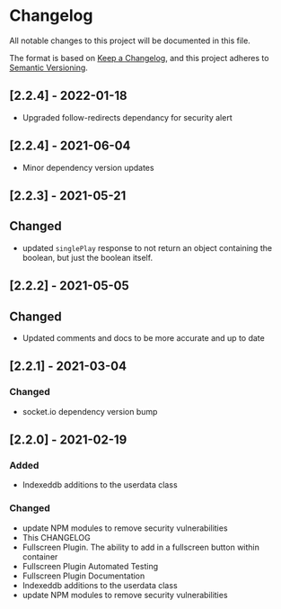 # Changelog
All notable changes to this project will be documented in this file.

The format is based on [Keep a Changelog](https://keepachangelog.com/en/1.0.0/),
and this project adheres to [Semantic Versioning](https://semver.org/spec/v2.0.0.html).

## [2.2.4] - 2022-01-18
- Upgraded follow-redirects dependancy for security alert

## [2.2.4] - 2021-06-04
- Minor dependency version updates

## [2.2.3] - 2021-05-21
## Changed
- updated `singlePlay` response to not return an object containing the boolean, but just the boolean itself.

## [2.2.2] - 2021-05-05
## Changed
- Updated comments and docs to be more accurate and up to date
## [2.2.1] - 2021-03-04
### Changed
- socket.io dependency version bump

## [2.2.0] - 2021-02-19
### Added
- Indexeddb additions to the userdata class

### Changed
- update NPM modules to remove security vulnerabilities
- This CHANGELOG
- Fullscreen Plugin. The ability to add in a fullscreen button within container
- Fullscreen Plugin Automated Testing
- Fullscreen Plugin Documentation
- Indexeddb additions to the userdata class
- update NPM modules to remove security vulnerabilities
